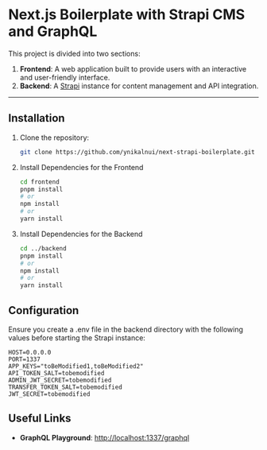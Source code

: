 # Next.js Boilerplate with Strapi CMS and GraphQL

This project is divided into two sections:

1. **Frontend**: A web application built to provide users with an interactive and user-friendly interface.
2. **Backend**: A [Strapi](https://strapi.io/) instance for content management and API integration.

---

## Installation

1. Clone the repository:

   ```bash
   git clone https://github.com/ynikalnui/next-strapi-boilerplate.git

2. Install Dependencies for the Frontend
   
     ```bash
     cd frontend
     pnpm install
     # or
     npm install
     # or
     yarn install

3. Install Dependencies for the Backend

     ```bash
     cd ../backend
     pnpm install
     # or
     npm install
     # or
     yarn install

## Configuration

Ensure you create a .env file in the backend directory with the following values before starting the Strapi instance:

    HOST=0.0.0.0
    PORT=1337
    APP_KEYS="toBeModified1,toBeModified2"
    API_TOKEN_SALT=tobemodified
    ADMIN_JWT_SECRET=tobemodified
    TRANSFER_TOKEN_SALT=tobemodified
    JWT_SECRET=tobemodified

## Useful Links
- **GraphQL Playground**: [http://localhost:1337/graphql](http://localhost:1337/graphql)
